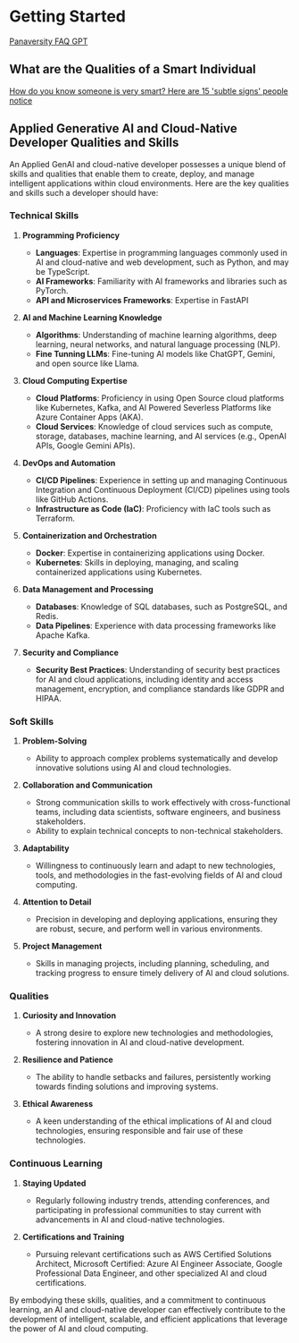 # Getting Started

[Panaversity FAQ GPT](https://chatgpt.com/g/g-8pZgUnd82-panaversity-faq-gpt)

## What are the Qualities of a Smart Individual

[How do you know someone is very smart? Here are 15 'subtle signs' people notice](https://www.upworthy.com/how-do-you-know-someone-is-very-smart-here-are-15-subtle-signs-people-notice)

## Applied Generative AI and Cloud-Native Developer Qualities and Skills

An Applied GenAI and cloud-native developer possesses a unique blend of skills and qualities that enable them to create, deploy, and manage intelligent applications within cloud environments. Here are the key qualities and skills such a developer should have:

### Technical Skills

1. **Programming Proficiency**
   - **Languages**: Expertise in programming languages commonly used in AI and cloud-native and web development, such as Python, and may be TypeScript.
   - **AI Frameworks**: Familiarity with AI frameworks and libraries such as PyTorch.
   - **API and Microservices Frameworks**: Expertise in FastAPI


2. **AI and Machine Learning Knowledge**
   - **Algorithms**: Understanding of machine learning algorithms, deep learning, neural networks, and natural language processing (NLP).
   - **Fine Tunning LLMs**: Fine-tuning AI models like ChatGPT, Gemini, and open source like Llama.

3. **Cloud Computing Expertise**
   - **Cloud Platforms**: Proficiency in using Open Source cloud platforms like Kubernetes, Kafka, and AI Powered Severless Platforms like Azure Container Apps (AKA).
   - **Cloud Services**: Knowledge of cloud services such as compute, storage, databases, machine learning, and AI services (e.g., OpenAI APIs, Google Gemini APIs).

4. **DevOps and Automation**
   - **CI/CD Pipelines**: Experience in setting up and managing Continuous Integration and Continuous Deployment (CI/CD) pipelines using tools like GitHub Actions.
   - **Infrastructure as Code (IaC)**: Proficiency with IaC tools such as Terraform.

5. **Containerization and Orchestration**
   - **Docker**: Expertise in containerizing applications using Docker.
   - **Kubernetes**: Skills in deploying, managing, and scaling containerized applications using Kubernetes.

6. **Data Management and Processing**
   - **Databases**: Knowledge of SQL databases, such as PostgreSQL, and Redis.
   - **Data Pipelines**: Experience with data processing frameworks like Apache Kafka.

7. **Security and Compliance**
   - **Security Best Practices**: Understanding of security best practices for AI and cloud applications, including identity and access management, encryption, and compliance standards like GDPR and HIPAA.

### Soft Skills

1. **Problem-Solving**
   - Ability to approach complex problems systematically and develop innovative solutions using AI and cloud technologies.

2. **Collaboration and Communication**
   - Strong communication skills to work effectively with cross-functional teams, including data scientists, software engineers, and business stakeholders.
   - Ability to explain technical concepts to non-technical stakeholders.

3. **Adaptability**
   - Willingness to continuously learn and adapt to new technologies, tools, and methodologies in the fast-evolving fields of AI and cloud computing.

4. **Attention to Detail**
   - Precision in developing and deploying applications, ensuring they are robust, secure, and perform well in various environments.

5. **Project Management**
   - Skills in managing projects, including planning, scheduling, and tracking progress to ensure timely delivery of AI and cloud solutions.

### Qualities

1. **Curiosity and Innovation**
   - A strong desire to explore new technologies and methodologies, fostering innovation in AI and cloud-native development.

2. **Resilience and Patience**
   - The ability to handle setbacks and failures, persistently working towards finding solutions and improving systems.

3. **Ethical Awareness**
   - A keen understanding of the ethical implications of AI and cloud technologies, ensuring responsible and fair use of these technologies.

### Continuous Learning

1. **Staying Updated**
   - Regularly following industry trends, attending conferences, and participating in professional communities to stay current with advancements in AI and cloud-native technologies.

2. **Certifications and Training**
   - Pursuing relevant certifications such as AWS Certified Solutions Architect, Microsoft Certified: Azure AI Engineer Associate, Google Professional Data Engineer, and other specialized AI and cloud certifications.

By embodying these skills, qualities, and a commitment to continuous learning, an AI and cloud-native developer can effectively contribute to the development of intelligent, scalable, and efficient applications that leverage the power of AI and cloud computing.